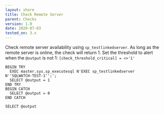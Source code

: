 ```yaml
---
layout: share
title: Check Remote Server
parent: Checks
version: 1.0
date: 2020-07-03
tested_on: 3.x
---
```


Check remote server availability using `sp_testlinkedserver`. As long as the remote server is online, the check will return 1. Set the threshold to alert when the `@output` is not 1: `[check_threshold_critical] = <>'1'`

```
BEGIN TRY
  EXEC master.sys.sp_executesql N'EXEC sp_testlinkedserver N''SQLWATCH-TEST-1'';';
  SELECT @output = 1
END TRY
BEGIN CATCH
  SELECT @output = 0
END CATCH

SELECT @output
```
